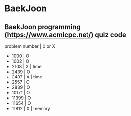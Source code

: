 # BaekJoon
BaekJoon programming (https://www.acmicpc.net/)  quiz code
---

problem number | O or X

* 1000    | O
* 1002    | O
* 2108    | X    | time
* 2439    | O
* 2487    | X    | time
* 2557    | O
* 2839    | O
* 10171   | O
* 11399   | O
* 11654   | O
* 11812   | X    | memory
